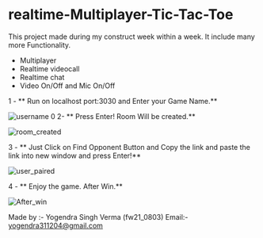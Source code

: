 # realtime-Multiplayer-Tic-Tac-Toe
This project made during my construct week within a week. It include many more Functionality.

+ Multiplayer
+ Realtime videocall
+ Realtime chat
+ Video On/Off and Mic On/Off

1 - ** Run on localhost port:3030 and Enter your Game Name.**

![username](https://user-images.githubusercontent.com/110186112/217439540-677eb3a5-310b-44d4-80f9-329c607ee4cf.PNG)
0
2- ** Press Enter! Room Will be created.**

![room_created](https://user-images.githubusercontent.com/110186112/217439662-47fe7e6d-07c2-4ce6-b70a-4e7fa384d086.PNG)

3 - ** Just Click on Find Opponent Button and Copy the link and paste the link into new window and press Enter!**

![user_paired](https://user-images.githubusercontent.com/110186112/217439804-512a23c1-22b7-4a55-9b48-ce6e9078b541.PNG)

4 - ** Enjoy the game. After Win.**

![After_win](https://user-images.githubusercontent.com/110186112/217439882-feaed395-975c-4e4a-8c8d-9ff985df38fa.PNG)

Made by :- Yogendra Singh Verma (fw21_0803)
Email:- yogendra311204@gmail.com
